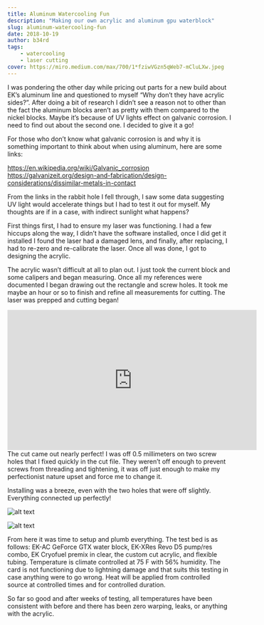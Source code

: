 ```yaml
---
title: Aluminum Watercooling Fun
description: "Making our own acrylic and aluminum gpu waterblock"
slug: aluminum-watercooling-fun
date: 2018-10-19
author: b34rd
tags:
    - watercooling
    - laser cutting
cover: https://miro.medium.com/max/700/1*fziwVGzn5qWeb7-mCluLXw.jpeg
---
```

I was pondering the other day while pricing out parts for a new build about EK’s aluminum line and questioned to myself “Why don’t they have acrylic sides?”. After doing a bit of research I didn’t see a reason not to other than the fact the aluminum blocks aren’t as pretty with them compared to the nickel blocks. Maybe it’s because of UV lights effect on galvanic corrosion. I need to find out about the second one. I decided to give it a go!

For those who don’t know what galvanic corrosion is and why it is something important to think about when using aluminum, here are some links:

https://en.wikipedia.org/wiki/Galvanic_corrosion
https://galvanizeit.org/design-and-fabrication/design-considerations/dissimilar-metals-in-contact

From the links in the rabbit hole I fell through, I saw some data suggesting UV light would accelerate things but I had to test it out for myself. My thoughts are if in a case, with indirect sunlight what happens?

First things first, I had to ensure my laser was functioning. I had a few hiccups along the way, I didn’t have the software installed, once I did get it installed I found the laser had a damaged lens, and finally, after replacing, I had to re-zero and re-calibrate the laser. Once all was done, I got to designing the acrylic.

The acrylic wasn’t difficult at all to plan out. I just took the current block and some calipers and began measuring. Once all my references were documented I began drawing out the rectangle and screw holes. It took me maybe an hour or so to finish and refine all measurements for cutting. The laser was prepped and cutting began!
<br>
<iframe width="560" height="315" align="center" src="https://www.youtube.com/embed/uARsiJgUioc" frameborder="0" allow="accelerometer; autoplay; encrypted-media; gyroscope; picture-in-picture" allowfullscreen></iframe>
<br>
The cut came out nearly perfect! I was off 0.5 millimeters on two screw holes that I fixed quickly in the cut file. They weren’t off enough to prevent screws from threading and tightening, it was off just enough to make my perfectionist nature upset and force me to change it.

Installing was a breeze, even with the two holes that were off slightly. Everything connected up perfectly!

![alt text](https://miro.medium.com/max/500/1*xQHw-JytLCA1_SohFX1mYA.jpeg "cut sheet")

![alt text](https://miro.medium.com/max/500/1*DTLnTpmCTwStgAYFV0yEkQ.jpeg "on gpu block")

From here it was time to setup and plumb everything. The test bed is as follows: EK-AC GeForce GTX water block, EK-XRes Revo D5 pump/res combo, EK Cryofuel premix in clear, the custom cut acrylic, and flexible tubing. Temperature is climate controlled at 75 F with 56% humidity. The card is not functioning due to lightning damage and that suits this testing in case anything were to go wrong. Heat will be applied from controlled source at controlled times and for controlled duration.

So far so good and after weeks of testing, all temperatures have been consistent with before and there has been zero warping, leaks, or anything with the acrylic. 